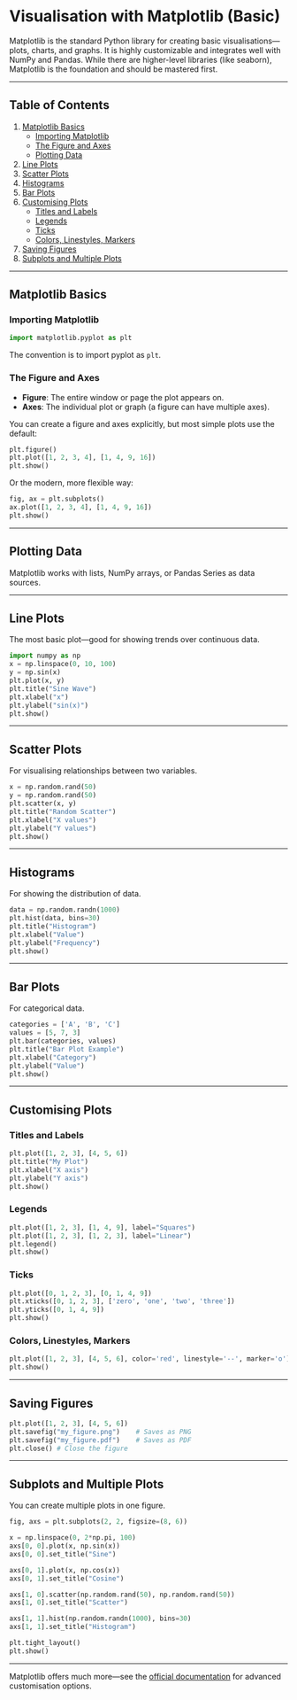 # Visualisation with Matplotlib (Basic)

Matplotlib is the standard Python library for creating basic visualisations—plots, charts, and graphs. It is highly customizable and integrates well with NumPy and Pandas. While there are higher-level libraries (like seaborn), Matplotlib is the foundation and should be mastered first.

---

## Table of Contents
1. [Matplotlib Basics](#matplotlib-basics)
    - [Importing Matplotlib](#importing-matplotlib)
    - [The Figure and Axes](#the-figure-and-axes)
    - [Plotting Data](#plotting-data)
2. [Line Plots](#line-plots)
3. [Scatter Plots](#scatter-plots)
4. [Histograms](#histograms)
5. [Bar Plots](#bar-plots)
6. [Customising Plots](#customising-plots)
    - [Titles and Labels](#titles-and-labels)
    - [Legends](#legends)
    - [Ticks](#ticks)
    - [Colors, Linestyles, Markers](#colors-linestyles-markers)
7. [Saving Figures](#saving-figures)
8. [Subplots and Multiple Plots](#subplots-and-multiple-plots)

---

## Matplotlib Basics

### Importing Matplotlib

```python
import matplotlib.pyplot as plt
```

The convention is to import pyplot as `plt`.

### The Figure and Axes

- **Figure**: The entire window or page the plot appears on.
- **Axes**: The individual plot or graph (a figure can have multiple axes).

You can create a figure and axes explicitly, but most simple plots use the default:

```python
plt.figure()
plt.plot([1, 2, 3, 4], [1, 4, 9, 16])
plt.show()
```

Or the modern, more flexible way:

```python
fig, ax = plt.subplots()
ax.plot([1, 2, 3, 4], [1, 4, 9, 16])
plt.show()
```

---

## Plotting Data

Matplotlib works with lists, NumPy arrays, or Pandas Series as data sources.

---

## Line Plots

The most basic plot—good for showing trends over continuous data.

```python
import numpy as np
x = np.linspace(0, 10, 100)
y = np.sin(x)
plt.plot(x, y)
plt.title("Sine Wave")
plt.xlabel("x")
plt.ylabel("sin(x)")
plt.show()
```

---

## Scatter Plots

For visualising relationships between two variables.

```python
x = np.random.rand(50)
y = np.random.rand(50)
plt.scatter(x, y)
plt.title("Random Scatter")
plt.xlabel("X values")
plt.ylabel("Y values")
plt.show()
```

---

## Histograms

For showing the distribution of data.

```python
data = np.random.randn(1000)
plt.hist(data, bins=30)
plt.title("Histogram")
plt.xlabel("Value")
plt.ylabel("Frequency")
plt.show()
```

---

## Bar Plots

For categorical data.

```python
categories = ['A', 'B', 'C']
values = [5, 7, 3]
plt.bar(categories, values)
plt.title("Bar Plot Example")
plt.xlabel("Category")
plt.ylabel("Value")
plt.show()
```

---

## Customising Plots

### Titles and Labels

```python
plt.plot([1, 2, 3], [4, 5, 6])
plt.title("My Plot")
plt.xlabel("X axis")
plt.ylabel("Y axis")
plt.show()
```

### Legends

```python
plt.plot([1, 2, 3], [1, 4, 9], label="Squares")
plt.plot([1, 2, 3], [1, 2, 3], label="Linear")
plt.legend()
plt.show()
```

### Ticks

```python
plt.plot([0, 1, 2, 3], [0, 1, 4, 9])
plt.xticks([0, 1, 2, 3], ['zero', 'one', 'two', 'three'])
plt.yticks([0, 1, 4, 9])
plt.show()
```

### Colors, Linestyles, Markers

```python
plt.plot([1, 2, 3], [4, 5, 6], color='red', linestyle='--', marker='o')
plt.show()
```

---

## Saving Figures

```python
plt.plot([1, 2, 3], [4, 5, 6])
plt.savefig("my_figure.png")    # Saves as PNG
plt.savefig("my_figure.pdf")    # Saves as PDF
plt.close() # Close the figure
```

---

## Subplots and Multiple Plots

You can create multiple plots in one figure.

```python
fig, axs = plt.subplots(2, 2, figsize=(8, 6))

x = np.linspace(0, 2*np.pi, 100)
axs[0, 0].plot(x, np.sin(x))
axs[0, 0].set_title("Sine")

axs[0, 1].plot(x, np.cos(x))
axs[0, 1].set_title("Cosine")

axs[1, 0].scatter(np.random.rand(50), np.random.rand(50))
axs[1, 0].set_title("Scatter")

axs[1, 1].hist(np.random.randn(1000), bins=30)
axs[1, 1].set_title("Histogram")

plt.tight_layout()
plt.show()
```

---

Matplotlib offers much more—see the [official documentation](https://matplotlib.org/stable/contents.html) for advanced customisation options.